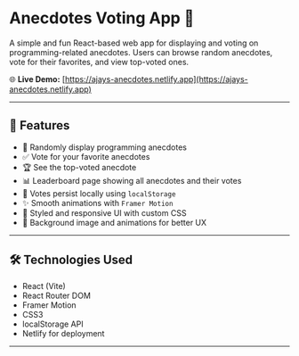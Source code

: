 # Anecdotes Voting App 🎯

A simple and fun React-based web app for displaying and voting on programming-related anecdotes. Users can browse random anecdotes, vote for their favorites, and view top-voted ones.

🌐 **Live Demo:** [https://ajays-anecdotes.netlify.app](https://ajays-anecdotes.netlify.app)

---

## 🚀 Features

- 📖 Randomly display programming anecdotes
- ✅ Vote for your favorite anecdotes
- 🏆 See the top-voted anecdote
- 📊 Leaderboard page showing all anecdotes and their votes
- 💾 Votes persist locally using `localStorage`
- ✨ Smooth animations with `Framer Motion`
- 🌙 Styled and responsive UI with custom CSS
- 🌄 Background image and animations for better UX

---

## 🛠️ Technologies Used

- React (Vite)
- React Router DOM
- Framer Motion
- CSS3
- localStorage API
- Netlify for deployment

---


